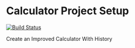 # Calculator Project Setup
[![Build Status](https://app.travis-ci.com/smoran09/calc2.svg?branch=part3)](https://app.travis-ci.com/smoran09/calc2)

Create an Improved Calculator With History